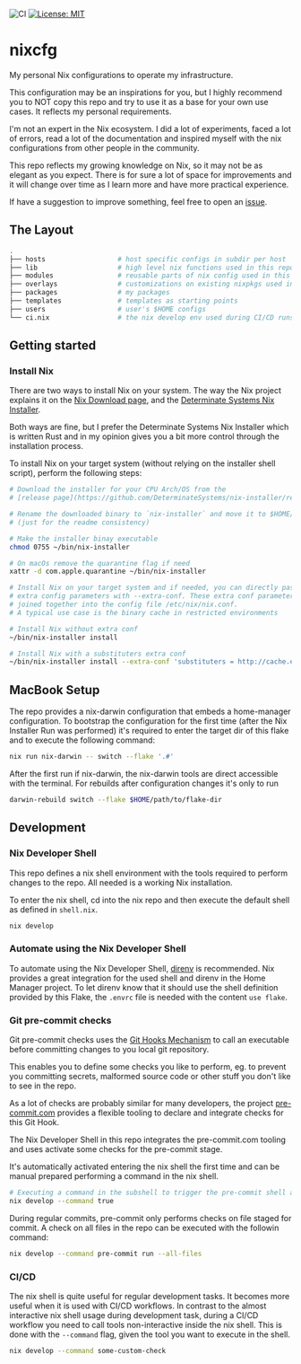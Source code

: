 ![CI](https://github.com/refnode/nixcfg/workflows/CI/badge.svg)
[![License: MIT](https://img.shields.io/badge/License-MIT-yellow.svg)](https://opensource.org/licenses/MIT)

# nixcfg

My personal Nix configurations to operate my infrastructure.

This configuration may be an inspirations for you, but I highly recommend you
to NOT copy this repo and try to use it as a base for your own use cases.
It reflects my personal requirements.

I'm not an expert in the Nix ecosystem. I did a lot of experiments, faced a
lot of errors, read a lot of the documentation and inspired myself with the
nix configurations from other people in the community.

This repo reflects my growing knowledge on Nix, so it may not be as elegant
as you expect. There is for sure a lot of space for improvements and it
will change over time as I learn more and have more practical experience.

If have a suggestion to improve something, feel free to open an
[issue](https://github.com/refnode/nixcfg/issues/new).

## The Layout

```bash
.
├── hosts                  # host specific configs in subdir per host
├── lib                    # high level nix functions used in this repo
├── modules                # reusable parts of nix config used in this repo
├── overlays               # customizations on existing nixpkgs used in this repo
├── packages               # my packages
├── templates              # templates as starting points
├── users                  # user's $HOME configs
└── ci.nix                 # the nix develop env used during CI/CD runs
```

## Getting started

### Install Nix

There are two ways to install Nix on your system. The way the Nix project
explains it on the [Nix Download page](https://nixos.org/download/), and the
[Determinate Systems Nix Installer](https://github.com/DeterminateSystems/nix-installer).

Both ways are fine, but I prefer the Determinate Systems Nix Installer which
is written Rust and in my opinion gives you a bit more control through the
installation process.

To install Nix on your target system (without relying on the installer shell
script), perform the following steps:

```bash
# Download the installer for your CPU Arch/OS from the
# [release page](https://github.com/DeterminateSystems/nix-installer/releases)

# Rename the downloaded binary to `nix-installer` and move it to $HOME/bin
# (just for the readme consistency)

# Make the installer binay executable
chmod 0755 ~/bin/nix-installer

# On macOs remove the quarantine flag if need
xattr -d com.apple.quarantine ~/bin/nix-installer

# Install Nix on your target system and if needed, you can directly pass
# extra config parameters with --extra-conf. These extra conf parameters get
# joined together into the config file /etc/nix/nix.conf.
# A typical use case is the binary cache in restricted environments

# Install Nix without extra conf
~/bin/nix-installer install

# Install Nix with a substituters extra conf
~/bin/nix-installer install --extra-conf 'substituters = http://cache.example.com/'
```

## MacBook Setup

The repo provides a nix-darwin configuration that embeds a home-manager
configuration. To bootstrap the configuration for the first time (after the
Nix Installer Run was performed) it's required to enter the target dir of this
flake and to execute the following command:

```bash
nix run nix-darwin -- switch --flake '.#'

```

After the first run if nix-darwin, the nix-darwin tools are direct accessible
with the terminal. For rebuilds after configuration changes it's only
to run

```bash
darwin-rebuild switch --flake $HOME/path/to/flake-dir
```

## Development

### Nix Developer Shell

This repo defines a nix shell environment with the tools required to perform
changes to the repo. All needed is a working Nix installation.

To enter the nix shell, cd into the nix repo and then execute the default
shell as defined in `shell.nix`.

```bash
nix develop
```

### Automate using the Nix Developer Shell

To automate using the Nix Developer Shell, [direnv](https://direnv.net) is
recommended. Nix provides a great integration for the used shell and direnv
in the Home Manager project. To let direnv know that it should use the
shell definition provided by this Flake, the `.envrc` file is needed with
the content `use flake`.

### Git pre-commit checks

Git pre-commit checks uses the [Git Hooks Mechanism](https://git-scm.com/book/ms/v2/Customizing-Git-Git-Hooks)
to call an executable before committing changes to you local git repository.

This enables you to define some checks you like to perform, eg. to prevent you
committing secrets, malformed source code or other stuff you don't like to see
in the repo.

As a lot of checks are probably similar for many developers, the project
[pre-commit.com](https://pre-commit.com) provides a flexible tooling to declare
and integrate checks for this Git Hook.

The Nix Developer Shell in this repo integrates the pre-commit.com tooling and
uses activate some checks for the pre-commit stage.

It's automatically activated entering the nix shell the first time and can be
manual prepared performing a command in the nix shell.

```bash
# Executing a command in the subshell to trigger the pre-commit shell activation
nix develop --command true
```

During regular commits, pre-commit only performs checks on file staged for
commit. A check on all files in the repo can be executed with the followin
command:

```bash
nix develop --command pre-commit run --all-files
```

### CI/CD

The nix shell is quite useful for regular development tasks. It becomes more
useful when it is used with CI/CD workflows. In contrast to the almost
interactive nix shell usage during development task, during a CI/CD workflow
you need to call tools non-interactive inside the nix shell. This is done
with the `--command` flag, given the tool you want to execute in the shell.

```bash
nix develop --command some-custom-check
```
